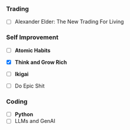 
### Trading 
- [ ] Alexander Elder: The New Trading For Living









### Self Improvement

- [ ] **Atomic Habits**
- [x] **Think and Grow Rich**
- [ ] **Ikigai**
- [ ] Do Epic Shit




### Coding

- [ ] **Python**
- [ ] LLMs and GenAI
